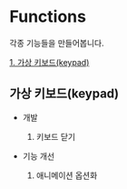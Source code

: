 # Functions
각종 기능들을 만들어봅니다.   

[1. 가상 키보드(keypad)](#가상-키보드)


## 가상 키보드(keypad)
- 개발
  1. 키보드 닫기


- 기능 개선
  1. 애니메이션 옵션화


